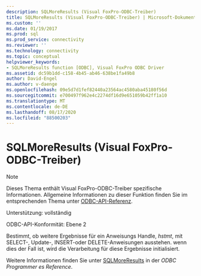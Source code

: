 ```yaml
---
description: SQLMoreResults (Visual FoxPro-ODBC-Treiber)
title: SQLMoreResults (Visual FoxPro-ODBC-Treiber) | Microsoft-Dokumentation
ms.custom: ''
ms.date: 01/19/2017
ms.prod: sql
ms.prod_service: connectivity
ms.reviewer: ''
ms.technology: connectivity
ms.topic: conceptual
helpviewer_keywords:
- SQLMoreResults function [ODBC], Visual FoxPro ODBC Driver
ms.assetid: dc59b1dd-c158-4b45-ab46-638be1fa49b8
author: David-Engel
ms.author: v-daenge
ms.openlocfilehash: 09e5d7d1fef82440a23564ac4580aba45180f56d
ms.sourcegitcommit: e700497f962e4c2274df16d9e651059b42ff1a10
ms.translationtype: MT
ms.contentlocale: de-DE
ms.lasthandoff: 08/17/2020
ms.locfileid: "88500203"
---
```

# <a name="sqlmoreresults-visual-foxpro-odbc-driver"></a>SQLMoreResults (Visual FoxPro-ODBC-Treiber)
> [!NOTE]  
>  Dieses Thema enthält Visual FoxPro-ODBC-Treiber spezifische Informationen. Allgemeine Informationen zu dieser Funktion finden Sie im entsprechenden Thema unter [ODBC-API-Referenz](../../odbc/reference/syntax/odbc-api-reference.md).  
  
 Unterstützung: vollständig  
  
 ODBC-API-Konformität: Ebene 2  
  
 Bestimmt, ob weitere Ergebnisse für ein Anweisungs Handle, *hstmt*, mit SELECT-, Update-, INSERT-oder DELETE-Anweisungen ausstehen. wenn dies der Fall ist, wird die Verarbeitung für diese Ergebnisse initialisiert.  
  
 Weitere Informationen finden Sie unter [SQLMoreResults](../../odbc/reference/syntax/sqlmoreresults-function.md) in der *ODBC Programmer es Reference*.
